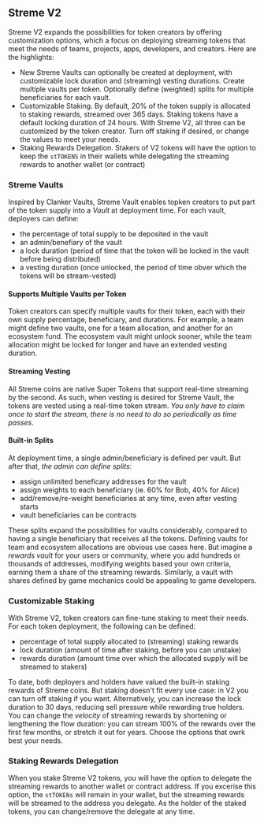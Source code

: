 ## Streme V2

Streme V2 expands the possibilities for token creators by offering customization options, which a focus on deploying streaming tokens that meet the needs of teams, projects, apps, developers, and creators. Here are the highlights:

- New Streme Vaults can optionally be created at deployment, with customizable lock duration and (streaming) vesting durations. Create multiple vaults per token. Optionally define (weighted) splits for multiple beneficiaries for each vault.
- Customizable Staking. By default, 20% of the token supply is allocated to staking rewards, streamed over 365 days. Staking tokens have a default locking duration of 24 hours. With Streme V2, all three can be customized by the token creator. Turn off staking if desired, or change the values to meet your needs.
- Staking Rewards Delegation. Stakers of V2 tokens will have the option to keep the `stTOKENS` in their wallets while delegating the streaming rewards to another wallet (or contract)

### Streme Vaults

Inspired by Clanker Vaults, Streme Vault enables topken creators to put part of the token supply into a _Vault_ at deployment time. For each vault, deployers can define:

- the percentage of total supply to be deposited in the vault
- an admin/benefiary of the vault
- a lock duration (period of time that the token will be locked in the vault before being distributed)
- a vesting duration (once unlocked, the period of time obver which the tokens will be stream-vested)

#### Supports Multiple Vaults per Token

Token creators can specify multiple vaults for their token, each with their own supply percentage, beneficiary, and durations. For example, a team might define two vaults, one for a team allocation, and another for an ecosystem fund. The ecosystem vault might unlock sooner, while the team allocation might be locked for longer and have an extended vesting duration.

#### Streaming Vesting

All Streme coins are native Super Tokens that support real-time streaming by the second. As such, when vesting is desired for Streme Vault, the tokens are vested using a real-time token stream. _You only have to claim once to start the stream, there is no need to do so periodically as time passes_.

#### Built-in Splits

At deployment time, a single admin/beneficiary is defined per vault. But after that, _the admin can define splits_:

- assign unlimited beneficary addresses for the vault
- assign weights to each beneficiary (ie. 60% for Bob, 40% for Alice)
- add/remove/re-weight beneficiaries at any time, even after vesting starts
- vault beneficiaries can be contracts

These splits expand the possibilities for vaults considerably, compared to having a single beneficiary that receives all the tokens. Defining vaults for team and ecosystem allocations are obvious use cases here. But imagine a _rewards vault_ for your users or community, where you add hundreds or thousands of addresses, modifying weights based your own criteria, earning them a share of the streaming rewards. Similarly, a vault with shares defined by game mechanics could be appealing to game developers.

### Customizable Staking

With Streme V2, token creators can fine-tune staking to meet their needs. For each token deployment, the following can be defined:

- percentage of total supply allocated to (streaming) staking rewards
- lock duration (amount of time after staking, before you can unstake)
- rewards duration (amount time over which the allocated supply will be streamed to stakers)

To date, both deployers and holders have valued the built-in staking rewards of Streme coins. But staking doesn't fit every use case: in V2 you can turn off staking if you want. Alternatively, you can increase the lock duration to 30 days, reducing sell pressure while rewarding true holders. You can change the _velocity_ of streaming rewards by shortening or lengthening the flow duration: you can stream 100% of the rewards over the first few months, or stretch it out for years. Choose the options that owrk best your needs.

### Staking Rewards Delegation

When you stake Streme V2 tokens, you will have the option to delegate the streaming rewards to another wallet or contract address. If you excerise this option, the `stTOKENs` will remain in your wallet, but the streaming rewards will be streamed to the address you delegate. As the holder of the staked tokens, you can change/remove the delegate at any time.